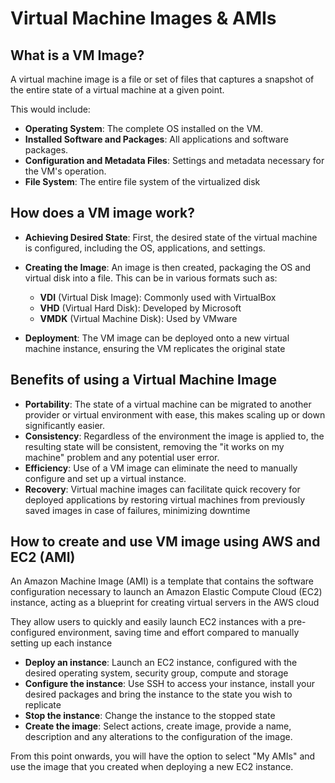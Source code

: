 # Virtual Machine Images & AMIs

## What is a VM Image?

A virtual machine image is a file or set of files that captures a snapshot of the entire state of a virtual machine at a given point.

This would include:

* **Operating System**: The complete OS installed on the VM.
* **Installed Software and Packages**: All applications and software packages.
* **Configuration and Metadata Files**: Settings and metadata necessary for the VM's operation.
* **File System**: The entire file system of the virtualized disk

## How does a VM image work?

* **Achieving Desired State**: First, the desired state of the virtual machine is configured, including the OS, applications, and settings.

* **Creating the Image**: An image is then created, packaging the OS and virtual disk into a file. This can be in various formats such as:

  * **VDI** (Virtual Disk Image): Commonly used with VirtualBox
  * **VHD** (Virtual Hard Disk): Developed by Microsoft
  * **VMDK** (Virtual Machine Disk): Used by VMware

* **Deployment**: The VM image can be deployed onto a new virtual machine instance, ensuring the VM replicates the original state

## Benefits of using a Virtual Machine Image

* **Portability**: The state of a virtual machine can be migrated to another provider or virtual environment with ease, this makes scaling up or down significantly easier.
* **Consistency**: Regardless of the environment the image is applied to, the resulting state will be consistent, removing the "it works on my machine" problem and any potential user error.
* **Efficiency**: Use of a VM image can eliminate the need to manually configure and set up a virtual instance.
* **Recovery**: Virtual machine images can facilitate quick recovery for deployed applications by restoring virtual machines from previously saved images in case of failures, minimizing downtime

## How to create and use VM image using AWS and EC2 (AMI)

An Amazon Machine Image (AMI) is a template that contains the software configuration necessary to launch an Amazon Elastic Compute Cloud (EC2) instance, acting as a blueprint for creating virtual servers in the AWS cloud

They allow users to quickly and easily launch EC2 instances with a pre-configured environment, saving time and effort compared to manually setting up each instance

* **Deploy an instance**: Launch an EC2 instance, configured with the desired operating system, security group, compute and storage
* **Configure the instance**: Use SSH to access your instance, install your desired packages and bring the instance to the state you wish to replicate
* **Stop the instance**: Change the instance to the stopped state
* **Create the image**: Select actions, create image, provide a name, description and any alterations to the configuration of the image.

From this point onwards, you will have the option to select "My AMIs" and use the image that you created when deploying a new EC2 instance.